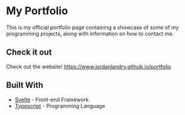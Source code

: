 # My Portfolio
This is my official portfolio page containing a showcase of some of my programming projects, along with information on how to contact me.


## Check it out
Check out the website! https://www.jordanlandry.github.io/portfolio

## Built With
- [Svelte](https://svelte.dev/) - Front-end Framework
- [Typescript](https://www.typescriptlang.org/) - Programming Language

